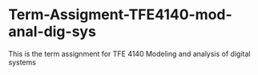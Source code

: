 Term-Assigment-TFE4140-mod-anal-dig-sys
=======================================

This is the term assignment for TFE 4140 Modeling and analysis of digital systems
